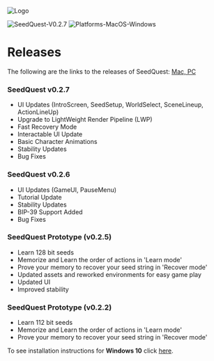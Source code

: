 ![Logo](https://github.com/reputage/seedQuest/blob/master/media/SeedQuestLogo-Github.png)

![SeedQuest-V0.2.7](https://img.shields.io/badge/SeedQuest(beta)-V0.2.7-orange.svg)
![Platforms-MacOS-Windows](https://img.shields.io/badge/Platform-MacOS%20%7C%20Windows-blue.svg)

# Releases

The following are the links to the releases of SeedQuest: [Mac, PC](https://github.com/reputage/seedQuest/releases)

### SeedQuest v0.2.7
- UI Updates (IntroScreen, SeedSetup, WorldSelect, SceneLineup, ActionLineUp)
- Upgrade to LightWeight Render Pipeline (LWP)
- Fast Recovery Mode
- Interactable UI Update
- Basic Character Animations
- Stability Updates
- Bug Fixes

### SeedQuest v0.2.6 
- UI Updates (GameUI, PauseMenu)
- Tutorial Update
- Stability Updates
- BIP-39 Support Added
- Bug Fixes

### SeedQuest Prototype (v0.2.5)
 - Learn 128 bit seeds
 - Memorize and Learn the order of actions in 'Learn mode'
 - Prove your memory to recover your seed string in 'Recover mode'
 - Updated assets and reworked environments for easy game play
 - Updated UI
 - Improved stability

### SeedQuest Prototype (v0.2.2)
 - Learn 112 bit seeds
 - Memorize and Learn the order of actions in 'Learn mode'
 - Prove your memory to recover your seed string in 'Recover mode'
 
To see installation instructions for **Windows 10** click [here](https://github.com/reputage/seedQuest/blob/master/docs/run_instructions.md).
